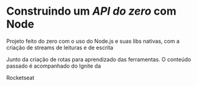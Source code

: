 # Construindo um *API do zero* com Node

<p>Projeto feito do zero com o uso do Node.js e suas libs nativas, com a criação de streams de leituras e de escrita</p>

<p>Junto da criação de rotas para aprendizado das ferramentas. O conteúdo passado é acompanhado do Ignite da<p/> Rocketseat

